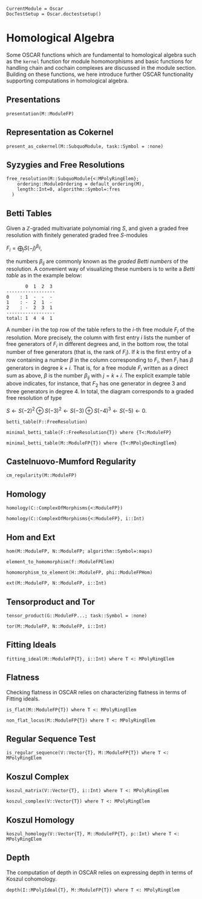 ```@meta
CurrentModule = Oscar
DocTestSetup = Oscar.doctestsetup()
```

# Homological Algebra

Some OSCAR functions which are fundamental to homological algebra such as the `kernel` function
for module homomorphisms and basic functions for handling chain and cochain complexes are
discussed in the module section. Building on these functions, we here introduce further OSCAR functionality
supporting computations in homological algebra.

## Presentations

```@docs
presentation(M::ModuleFP)
```

## Representation as Cokernel

```@docs
present_as_cokernel(M::SubquoModule, task::Symbol = :none)
```

## Syzygies and Free Resolutions

```@docs
free_resolution(M::SubquoModule{<:MPolyRingElem}; 
    ordering::ModuleOrdering = default_ordering(M),
    length::Int=0, algorithm::Symbol=:fres
  )
```

## Betti Tables

Given a $\mathbb Z$-graded multivariate polynomial ring $S$, and given
a graded free resolution  with finitely generated graded free $S$-modules 

$F_i=\bigoplus_j S(-j) ^{\beta_{ij}},$

the numbers $\beta_{ij}$ are commonly known as the *graded Betti numbers*
of the resolution. A convenient way of visualizing these numbers is to write a
*Betti table* as in the example below:


```@julia
       0  1  2  3  
------------------
0    : 1  -  -  -  
1    : -  2  1  -  
2    : -  2  3  1  
------------------
total: 1  4  4  1
```

A number $i$ in the top row of the table refers to the $i$-th free 
module $F_i$ of the resolution. More precisely, the column with first 
entry $i$ lists the number of free generators
of $F_i$ in different degrees and, in the bottom row,
the total number of free generators (that is, the rank of
$F_i$). If $k$ is the first entry of a row containing 
a number $\beta$ in the column corresponding to $F_i$, 
then $F_i$ has $\beta$ generators in degree $k+i$. That is,
for a free module $F_i$ written as a direct sum as above,
$\beta$ is the number $\beta_{ij}$
with $j=k+i$. The explicit example table above indicates, for instance, 
that $F_2$ has one generator in degree 3 and three generators 
in degree 4. In total, the diagram corresponds to a 
graded free resolution of type 

$S \leftarrow S(-2)^2\oplus S(-3)^2 \leftarrow S(-3)\oplus S(-4)^3 \leftarrow S(-5) \leftarrow 0.$


```@docs
betti_table(F::FreeResolution)
```

```@docs
minimal_betti_table(F::FreeResolution{T}) where {T<:ModuleFP}
```

```@docs
minimal_betti_table(M::ModuleFP{T}) where {T<:MPolyDecRingElem}
```

## Castelnuovo-Mumford Regularity

```@docs
cm_regularity(M::ModuleFP)
```

## Homology

```@docs
homology(C::ComplexOfMorphisms{<:ModuleFP})
```

```@docs
homology(C::ComplexOfMorphisms{<:ModuleFP}, i::Int)
```

## Hom and Ext

```@docs
hom(M::ModuleFP, N::ModuleFP; algorithm::Symbol=:maps)
```

```@docs
element_to_homomorphism(f::ModuleFPElem)
```

```@docs
homomorphism_to_element(H::ModuleFP, phi::ModuleFPHom)
```

```@docs
ext(M::ModuleFP, N::ModuleFP, i::Int)
```

## Tensorproduct and Tor

```@docs
tensor_product(G::ModuleFP...; task::Symbol = :none)
```

```@docs
tor(M::ModuleFP, N::ModuleFP, i::Int)
```

## Fitting Ideals

```@docs
fitting_ideal(M::ModuleFP{T}, i::Int) where T <: MPolyRingElem
```

## Flatness

Checking flatness in OSCAR relies on characterizing flatness in terms of Fitting ideals.

```@docs
is_flat(M::ModuleFP{T}) where T <: MPolyRingElem
```

```@docs
non_flat_locus(M::ModuleFP{T}) where T <: MPolyRingElem
```

## Regular Sequence Test

```@docs
is_regular_sequence(V::Vector{T}, M::ModuleFP{T}) where T <: MPolyRingElem
```

## Koszul Complex

```@docs
koszul_matrix(V::Vector{T}, i::Int) where T <: MPolyRingElem
```

```@docs
koszul_complex(V::Vector{T}) where T <: MPolyRingElem
```

## Koszul Homology

```@docs
koszul_homology(V::Vector{T}, M::ModuleFP{T}, p::Int) where T <: MPolyRingElem
```

## Depth

The computation of depth in OSCAR relies on expressing depth in terms of  Koszul cohomology. 

```@docs
depth(I::MPolyIdeal{T}, M::ModuleFP{T}) where T <: MPolyRingElem
```






